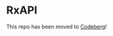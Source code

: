 # RxAPI

This repo has been moved to [Codeberg]([https://codeberg.org/RxLaboratory/RxAPI](https://codeberg.org/Duduf/uxrandr)https://codeberg.org/Duduf/uxrandr)!
